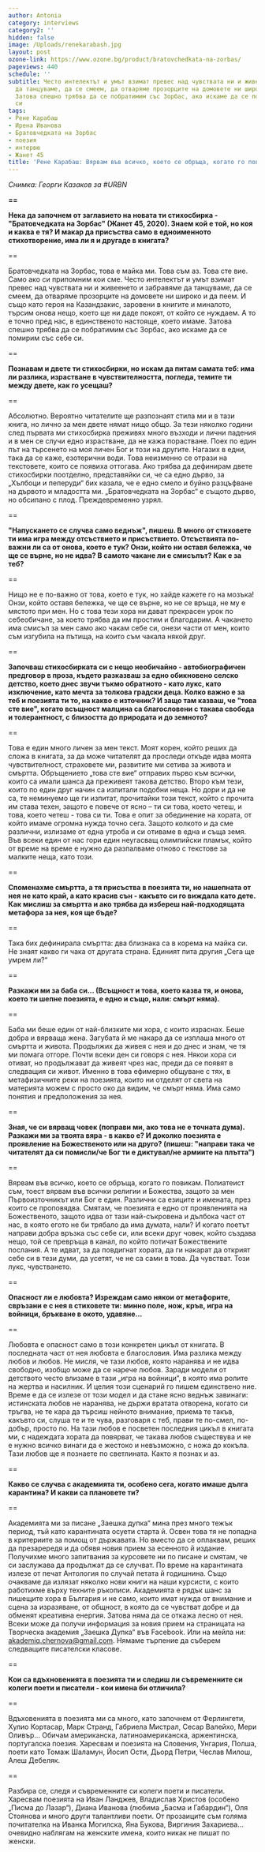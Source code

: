 ```yaml
---
author: Antonia
category: interviews
category2: ''
hidden: false
image: /Uploads/renekarabash.jpg
layout: post
ozone-link: https://www.ozone.bg/product/bratovchedkata-na-zorbas/
pageviews: 440
schedule: ''
subtitle: Често интелектът и умът взимат превес над чувствата ни и живеенето и забравяме
  да танцуваме, да се смеем, да отваряме прозорците на домовете ни широко и да пеем.
  Затова спешно трябва да се побратимим със Зорбас, ако искаме да се помирим със себе
  си
tags:
- Рене Карабаш
- Ирена Иванова
- Братовчедката на Зорбас
- поезия
- интервю
- Жанет 45
title: 'Рене Карабаш: Вярвам във всичко, което се обръща, когато го повикам'
---
```


*Снимка: Георги Казаков за #URBN*

**\==**

**Нека да започнем от заглавието на новата ти стихосбирка - "Братовчедката на Зорбас" (Жанет 45, 2020). Знаем кой е той, но коя и каква е тя? И макар да присъства само в едноименното стихотворение, има ли я и другаде в книгата?**

\==

Братовчедката на Зорбас, това е майка ми. Това съм аз. Това сте вие. Само ако си припомним кои сме. Често интелектът и умът взимат превес над чувствата ни и живеенето и забравяме да танцуваме, да се смеем, да отваряме прозорците на домовете ни широко и да пеем. И също като героя на Казандзакис, заровени в книгите и миналото, търсим онова нещо, което ще ни даде покоят, от който се нуждаем. А то е точно пред нас, в единственото настояще, което имаме. Затова спешно трябва да се побратимим със Зорбас, ако искаме да се помирим със себе си.

\==

**Познавам и двете ти стихосбирки, но искам да питам самата теб: има ли разлика, израстване в чувствителността, погледа, темите ти между двете, как го усещаш?**

\==

Абсолютно. Вероятно читателите ще разпознаят стила ми и в тази книга, но лично за мен двете нямат нищо общо. За тези няколко години след първата ми стихосбирка преживях много възходи и лични падения и в мен се случи едно израстване, да не кажа порастване. Поех по един път на търсенето на моя личен Бог и този на другите. Нагазих в едни, така да се каже, езотерични води. Това неизменно се отрази на текстовете, които се появиха оттогава. Ако трябва да дефинирам двете стихосбирки поотделно, представяйки си, че са едно дърво, за „Хълбоци и пеперуди“ бих казала, че е едно смело и буйно разцъфване на дървото и младостта ми. „Братовчедката на Зорбас“ е същото дърво, но обсипано с плод. Преждевременно узрял.

\==

**"Напускането се случва само веднъж", пишеш. В много от стиховете ти има игра между отсъствието и присъствието. Отсъствията по-важни ли са от онова, което е тук? Онзи, който ни оставя бележка, че ще се върне, но не идва? В самото чакане ли е смисълът? Как е за теб?**

\==

Нищо не е по-важно от това, което е тук, но хайде кажете го на мозъка! Онзи, който оставя бележка, че ще се върне, но не се връща, не му е мястото при мен. Но с това тези хора ни дават прекрасен урок по себеобичане, за което трябва да им простим и благодарим. А чакането има смисъл за мен само ако чакам себе си, онези части от мен, които съм изгубила на пътища, на които съм чакала някой друг.

\==

**Започваш стихосбирката си с нещо необичайно - автобиографичен предговор в проза, където разказваш за едно обикновено селско детство, което днес звучи тъкмо обратното - като лукс, като изключение, като мечта за толкова градски деца. Колко важно е за теб и поезията ти то, на какво е източник? И защо там казваш, че "това сте вие", когато всъщност малцина са благословени с такава свобода и толерантност, с близостта до природата и до земното?**

\==

Това е един много личен за мен текст. Моят корен, който реших да сложа в книгата, за да може читателят да проследи откъде идва моята чувствителност, страховете ми, развитите ми сетива за живота и смъртта. Обръщението „това сте вие“ отправих първо към всички, които са имали шанса да преживеят такова детство. Второ към тези, които по един друг начин са изпитали подобни неща. Но дори и да не са, те неминуемо ще ги изпитат, прочитайки този текст, който с прочита им става техен, защото е повече от ясно – ти си това, което четеш, и това, което четеш - това си ти. Това е опит за обединение на хората, от който имаме огромна нужда точно сега. Защото колкото и да сме различни, излизаме от една утроба и си отиваме в една и съща земя. Във всеки един от нас гори един неугасващ олимпийски пламък, който от време на време е нужно да разпалваме отново с текстове за малките неща, като този.

\==

**Споменахме смъртта, а тя присъства в поезията ти, но нашепната от нея не като край, а като красив сън - какъвто си го виждала като дете. Как мислиш за смъртта и ако трябва да избереш най-подходящата метафора за нея, коя ще бъде?**

\==

Така бих дефинирала смъртта: два близнака са в корема на майка си. Не знаят какво ги чака от другата страна. Единият пита другия „Сега ще умрем ли?“

\==

**Разкажи ми за баба си... (Всъщност и това, което казва тя, и онова, което ти шепне поезията, е едно и също, нали: смърт няма).**

\==

Баба ми беше един от най-близките ми хора, с които израснах. Беше добра и вярваща жена. Загубата й ме накара да се изплаша много от смъртта и живота. Продължих да живея с нея и до днес и знам, че тя ми помага отгоре. Почти всеки ден си говоря с нея. Някои хора си отиват, но продължават да живеят чрез нас, преди да се появят в следващия си живот. Именно в това ефимерно общуване с тях, в метафизичните реки на поезията, които ни отделят от света на материята можем с просто око да видим, че смърт няма. Има само понятия и предположения за нея.

\==

**Зная, че си вярващ човек (поправи ми, ако това не е точната дума). Разкажи ми за твоята вяра - в какво е? И доколко поезията е проявление на Божественото или на друго? (пишеш: "направи така че читателят да си помисли/че Бог ти е диктувал/не армиите на плътта")**

\==

Вярвам във всичко, което се обръща, когато го повикам. Полиатеист съм, тоест вярвам във всички религии и Божества, защото за мен Първоизточникът или Бог е един. Различни са езиците и имената, през които се проповядва. Смятам, че поезията е едно от проявленията на Божественото, защото идва от тази най-съкровена и дълбока част от нас, в която егото не би трябало да има думата, нали? И когато поетът направи добра връзка със себе си, или всеки друг човек, който създава нещо, той се превръща в канал, по който потичат Божествените послания. А те идват, за да повдигнат хората, да ги накарат да открият себе си в тези думи, да усетят, че не са сами в това. Да чувстват. Този лукс, чувстването.

\==

**Опасност ли е любовта? Изреждам само някои от метафорите, свръзани е с нея в стиховете ти: минно поле, нож, кръв, игра на войници, бръкване в окото, удавяне...**

\==

Любовта е опасност само в този конкретен цикъл от книгата. В последната част от нея любовта е благословия. Има разлика между любов и любов. Не мисля, че тази любов, която наранява и не идва свободно, изобщо може да се нарече любов. Заради модели от детството често влизаме в тази „игра на войници“, в която има ролите на жертва и насилник. И целия този сценарий го пишем единствено ние. Време е да се излезе от този модел и да стане ясно веднъж завинаги: истинската любов не наранява, не държи вратата отворена, когато си тръгва, не те кара да търсиш нейното внимание, приема те такъв, какъвто си, слуша те и те чува, разговаря с теб, прави те по-смел, по-добър, просто по. На тази любов е посветен последния цикъл в книгата ми, с надеждата хората да повярват, че такава любов съществува и не е нужно всичко винаги да е жестоко и невъзможно, с ножа до кокъла. Тази любов ще я познаете по светлината. Както я познах и аз.

\==

**Какво се случва с академията ти, особено сега, когато имаше дълга карантина? И какви са плановете ти?**

\==

Академията ми за писане „Заешка дупка“ мина през много тежък период, тъй като карантината осуети старта й. Освен това тя не попадна в критериите за помощ от държавата. Но вместо да се оплаквам, реших да презарередя и да обявя новия прием за есенното й издание. Получихме много запитвания за курсовете ни по писане и смятам, че си заслужава да продължат да се случват. По време на карантината излезе от печат Антология по случай петата й годишнина. Също очакваме да излязат няколко нови книги на наши курсисти, с които работихме върху техните ръкописи. Академията е рядък шанс за пишещите хора в България и не само, които имат нужда от внимание и сцена за изразяване, от общност, в която да се чувстват добре и да обменят креативна енергия. Затова няма да се откажа лесно от нея. Всеки може да получи информация за новия прием на страницата на Творческа академия „Заешка Дупка“ във Facebook. Или на мейла ни: akademiq.chernova@gmail.com. Нямаме търпение да съберем следващите писателски класове.

\==

**Кои са вдъхновенията в поезията ти и следиш ли съвременните си колеги поети и писатели - кои имена би отличила?**

\==

Вдъховенията в поезията ми са много, като започнем от Ферлингети, Хулио Кортасар, Марк Странд, Габриела Мистрал, Сесар Валейхо, Мери Оливър… Обичам американска, латиноамериканска, аржентинска, португалска поезия. Харесвам и поезията на Словения, Унгария, Полша, поети като Томаж Шаламун, Йосип Ости, Дьорд Петри, Чеслав Милош, Алеш Дебеляк.

\==

Разбира се, следя и съвременните си колеги поети и писатели. Харесвам поезията на Иван Ланджев, Владислав Христов (особено „Писма до Лазар“), Диана Иванова (любима „Басма и Габардин“), Оля Стоянова и много други талантливи поети. От прозаиците съм голяма почитателка на Иванка Могилска, Яна Букова, Виргиния Захариева… очевидно наблягам на женските имена, които никак не пишат по женски.